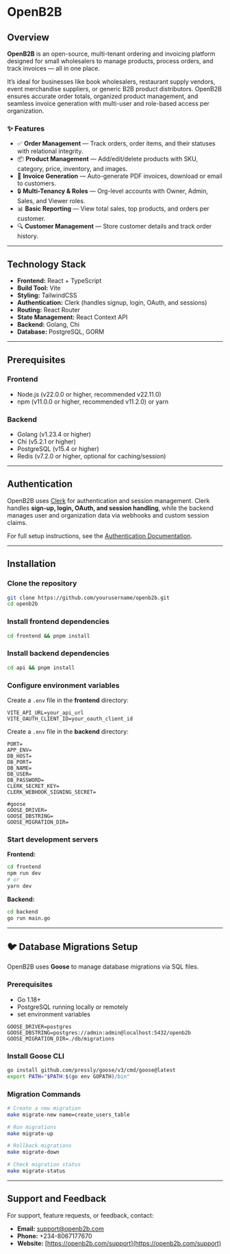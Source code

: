 # OpenB2B

## Overview

**OpenB2B** is an open-source, multi-tenant ordering and invoicing platform designed for small wholesalers to manage products, process orders, and track invoices — all in one place.

It’s ideal for businesses like book wholesalers, restaurant supply vendors, event merchandise suppliers, or generic B2B product distributors. OpenB2B ensures accurate order totals, organized product management, and seamless invoice generation with multi-user and role-based access per organization.

### ✨ Features

- ✅ **Order Management** — Track orders, order items, and their statuses with relational integrity.  
- 📦 **Product Management** — Add/edit/delete products with SKU, category, price, inventory, and images.  
- 🧾 **Invoice Generation** — Auto-generate PDF invoices, download or email to customers.  
- 🔒 **Multi-Tenancy & Roles** — Org-level accounts with Owner, Admin, Sales, and Viewer roles.  
- 📊 **Basic Reporting** — View total sales, top products, and orders per customer.  
- 🔍 **Customer Management** — Store customer details and track order history.  

---

## Technology Stack

- **Frontend:** React + TypeScript  
- **Build Tool:** Vite  
- **Styling:** TailwindCSS  
- **Authentication:** Clerk (handles signup, login, OAuth, and sessions)  
- **Routing:** React Router  
- **State Management:** React Context API  
- **Backend:** Golang, Chi  
- **Database:** PostgreSQL, GORM  

---

## Prerequisites

### Frontend

- Node.js (v22.0.0 or higher, recommended v22.11.0)  
- npm (v11.0.0 or higher, recommended v11.2.0) or yarn  

### Backend

- Golang (v1.23.4 or higher)  
- Chi (v5.2.1 or higher)  
- PostgreSQL (v15.4 or higher)  
- Redis (v7.2.0 or higher, optional for caching/session)  

---

## Authentication

OpenB2B uses [Clerk](https://clerk.com) for authentication and session management. Clerk handles **sign-up, login, OAuth, and session handling**, while the backend manages user and organization data via webhooks and custom session claims.

For full setup instructions, see the [Authentication Documentation](docs/authentication.md).

---

## Installation

### Clone the repository

```bash
git clone https://github.com/yourusername/openb2b.git
cd openb2b
```

### Install frontend dependencies

```bash
cd frontend && pnpm install
```

### Install backend dependencies

```bash
cd api && pnpm install
```


### Configure environment variables

Create a `.env` file in the **frontend** directory:

```env
VITE_API_URL=your_api_url
VITE_OAUTH_CLIENT_ID=your_oauth_client_id
```

Create a `.env` file in the **backend** directory:

```env
PORT=
APP_ENV=
DB_HOST=
DB_PORT=
DB_NAME=
DB_USER=
DB_PASSWORD=
CLERK_SECRET_KEY=
CLERK_WEBHOOK_SIGNING_SECRET=

#goose
GOOSE_DRIVER=
GOOSE_DBSTRING=
GOOSE_MIGRATION_DIR=
```

### Start development servers

**Frontend:**

```bash
cd frontend
npm run dev
# or
yarn dev
```

**Backend:**

```bash
cd backend
go run main.go
```

---

## 🐦 Database Migrations Setup

OpenB2B uses **Goose** to manage database migrations via SQL files.

### Prerequisites

* Go 1.18+
* PostgreSQL running locally or remotely
* set environment variables 

```env
GOOSE_DRIVER=postgres
GOOSE_DBSTRING=postgres://admin:admin@localhost:5432/openb2b
GOOSE_MIGRATION_DIR=./db/migrations
```

### Install Goose CLI

```bash
go install github.com/pressly/goose/v3/cmd/goose@latest
export PATH="$PATH:$(go env GOPATH)/bin"
```

### Migration Commands

```bash
# Create a new migration
make migrate-new name=create_users_table

# Run migrations
make migrate-up

# Rollback migrations
make migrate-down

# Check migration status
make migrate-status
```

---

## Support and Feedback

For support, feature requests, or feedback, contact:

* **Email:** [support@openb2b.com](mailto:support@openb2b.com)
* **Phone:** +234-8067177670
* **Website:** [https://openb2b.com/support](https://openb2b.com/support)
